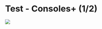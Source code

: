 # Test - Consoles+ \(1/2\)

![](https://github.com/anzymus/neogeo-dans-la-presse-volume-v/tree/70dcc1edf7e036bd729936ad01e89e46fcea79cd/games/1994/Windjammers/Consoles%20%2B%20033%20-%20Page%20094%20%28juin%201994%29.jpg)

